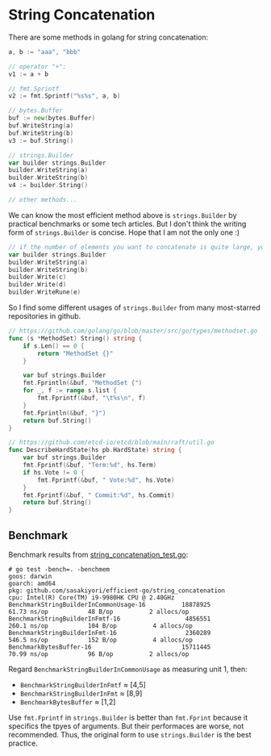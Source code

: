 # String Concatenation

There are some methods in golang for string concatenation:

```go
a, b := "aaa", "bbb"

// operator "+":
v1 := a + b

// fmt.Sprintf
v2 := fmt.Sprintf("%s%s", a, b)

// bytes.Buffer
buf := new(bytes.Buffer)
buf.WriteString(a)
buf.WriteString(b)
v3 := buf.String()

// strings.Builder
var builder strings.Builder
builder.WriteString(a)
builder.WriteString(b)
v4 := builder.String()

// other methods...
```

We can know the most efficient method above is `strings.Builder` by practical benchmarks or some tech articles. But I
don't think the writing form of `strings.Builder` is concise. Hope that I am not the only one :)

```go
// if the number of elements you want to concatenate is quite large, you have to write a lot of code lines.
var builder strings.Builder
builder.WriteString(a)
builder.WriteString(b)
builder.Write(c)
builder.Write(d)
builder.WriteRune(e)
```

So I find some different usages of `strings.Builder` from many most-starred repositories in github.

```go
// https://github.com/golang/go/blob/master/src/go/types/methodset.go
func (s *MethodSet) String() string {
    if s.Len() == 0 {
        return "MethodSet {}"
    }

    var buf strings.Builder
    fmt.Fprintln(&buf, "MethodSet {")
    for _, f := range s.list {
        fmt.Fprintf(&buf, "\t%s\n", f)
    }
    fmt.Fprintln(&buf, "}")
    return buf.String()
}
```

```go
// https://github.com/etcd-io/etcd/blob/main/raft/util.go
func DescribeHardState(hs pb.HardState) string {
    var buf strings.Builder
    fmt.Fprintf(&buf, "Term:%d", hs.Term)
    if hs.Vote != 0 {
        fmt.Fprintf(&buf, " Vote:%d", hs.Vote)
    }
    fmt.Fprintf(&buf, " Commit:%d", hs.Commit)
    return buf.String()
}
```

## Benchmark
Benchmark results from [string_concatenation_test.go](string_concatenation_test.go):

```shell
# go test -bench=. -benchmem
goos: darwin
goarch: amd64
pkg: github.com/sasakiyori/efficient-go/string_concatenation
cpu: Intel(R) Core(TM) i9-9980HK CPU @ 2.40GHz
BenchmarkStringBuilderInCommonUsage-16          18878925                61.73 ns/op           48 B/op          2 allocs/op
BenchmarkStringBuilderInFmtf-16                  4856551               260.1 ns/op           104 B/op          4 allocs/op
BenchmarkStringBuilderInFmt-16                   2360289               546.5 ns/op           152 B/op          4 allocs/op
BenchmarkBytesBuffer-16                         15711445                70.99 ns/op           96 B/op          2 allocs/op
```

Regard `BenchmarkStringBuilderInCommonUsage` as measuring unit 1, then:
- `BenchmarkStringBuilderInFmtf` ≈ [4,5]
- `BenchmarkStringBuilderInFmt` ≈ [8,9]
- `BenchmarkBytesBuffer` ≈ [1,2]

Use `fmt.Fprintf` in `strings.Builder` is better than `fmt.Fprint` because it specifics the tpyes of arguments. But their performaces are worse, not recommended.
Thus, the original form to use `strings.Builder` is the best practice.